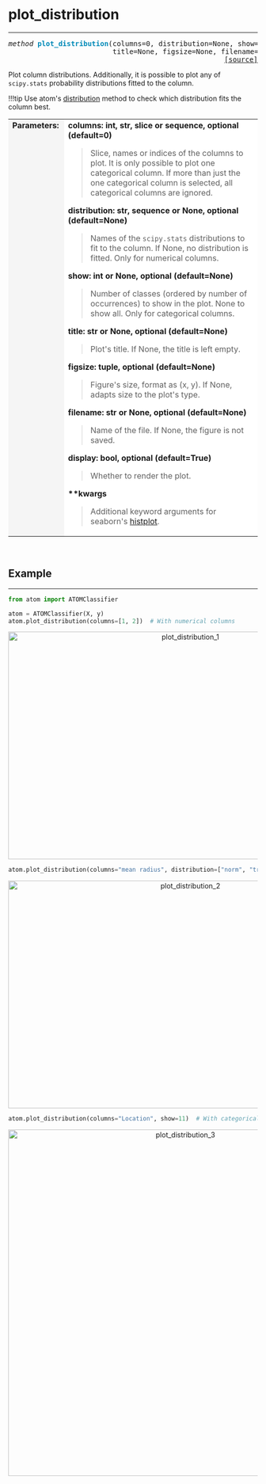 # plot_distribution
--------------------

<a name="atom"></a>
<pre><em>method</em> <strong style="color:#008AB8">plot_distribution</strong>(columns=0, distribution=None, show=None,
                         title=None, figsize=None, filename=None, display=True, **kwargs)
<div align="right"><a href="https://github.com/tvdboom/ATOM/blob/master/atom/plots.py#L2960">[source]</a></div></pre>
Plot column distributions. Additionally, it is possible to plot any of
`scipy.stats` probability distributions fitted to the column.

!!!tip
    Use atom's [distribution](../../ATOM/atomclassifier/#distribution) method to
    check which distribution fits the column best.

<table width="100%">
<tr>
<td width="15%" style="vertical-align:top; background:#F5F5F5;"><strong>Parameters:</strong></td>
<td width="75%" style="background:white;">
<strong>columns: int, str, slice or sequence, optional (default=0)</strong>
<blockquote>
Slice, names or indices of the columns to plot. It is only
possible to plot one categorical column. If more than just
the one categorical column is selected, all categorical
columns are ignored.
</blockquote>
<strong>distribution: str, sequence or None, optional (default=None)</strong>
<blockquote>
Names of the <code>scipy.stats</code> distributions to fit to the column.
If None, no distribution is fitted. Only for numerical columns.
</blockquote>
<strong>show: int or None, optional (default=None)</strong>
<blockquote>
Number of classes (ordered by number of occurrences) to show in
the plot. None to show all. Only for categorical columns.
</blockquote>
<strong>title: str or None, optional (default=None)</strong>
<blockquote>
Plot's title. If None, the title is left empty.
</blockquote>
<strong>figsize: tuple, optional (default=None)</strong>
<blockquote>
Figure's size, format as (x, y). If None, adapts size to
the plot's type.
</blockquote>
<strong>filename: str or None, optional (default=None)</strong>
<blockquote>
Name of the file. If None, the figure is not saved.
</blockquote>
<strong>display: bool, optional (default=True)</strong>
<blockquote>
Whether to render the plot.
</blockquote>
<strong>**kwargs</strong>
<blockquote>
Additional keyword arguments for seaborn's <a href="https://seaborn.pydata.org/generated/seaborn.histplot.html">histplot</a>.
</blockquote>
</tr>
</table>
<br />


## Example
----------

```python
from atom import ATOMClassifier

atom = ATOMClassifier(X, y)
atom.plot_distribution(columns=[1, 2])  # With numerical columns
```
<div align="center">
    <img src="../../../img/plots/plot_distribution_1.png" alt="plot_distribution_1" width="720" height="460"/>
</div>

```python
atom.plot_distribution(columns="mean radius", distribution=["norm", "triang", "pearson3"])  # With fitted distributions
```
<div align="center">
    <img src="../../../img/plots/plot_distribution_2.png" alt="plot_distribution_2" width="720" height="460"/>
</div>

```python
atom.plot_distribution(columns="Location", show=11)  # With categorical columns
```
<div align="center">
    <img src="../../../img/plots/plot_distribution_3.png" alt="plot_distribution_3" width="700" height="700"/>
</div>
